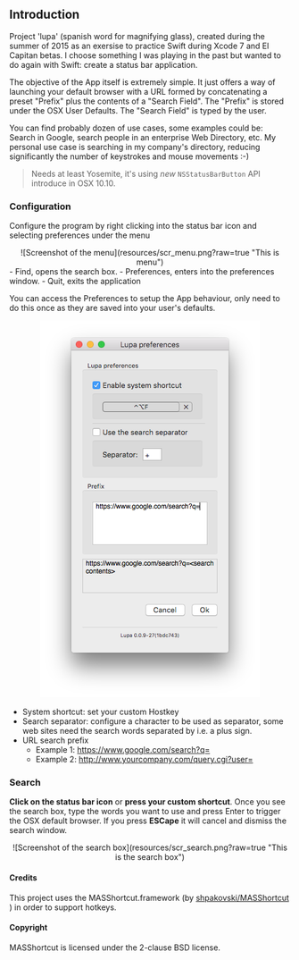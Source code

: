 ## Introduction

Project 'lupa' (spanish word for magnifying glass), created during the summer of 2015 as an exersise to practice Swift during Xcode 7 and El Capitan betas. I choose something I was playing in the past but wanted to do again with Swift: create a status bar application.

The objective of the App itself is extremely simple. It just offers a way of launching your default browser with a URL formed by concatenating a preset "Prefix" plus the contents of a "Search Field". The "Prefix" is stored under the OSX User Defaults. The "Search Field" is typed by the user. 

You can find probably dozen of use cases, some examples could be: Search in Google, search people in an enterprise Web Directory, etc. My personal use case is searching in my company's directory, reducing significantly the number of keystrokes and mouse movements :-)


> Needs at least Yosemite, it's using *new* `NSStatusBarButton` API introduce in OSX 10.10.


### Configuration 

Configure the program by right clicking into the status bar icon and selecting preferences under the menu

<div align="center">
![Screenshot of the menu](resources/scr_menu.png?raw=true "This is menu")

<div align="left">
- Find, opens the search box.
- Preferences, enters into the preferences window.
- Quit, exits the application

You can access the Preferences to setup the App behaviour, only need to do this once as they are saved into your user's defaults.

<div align="center">

![Screenshot of the preferences](resources/scr_preferences.png?raw=true "This is the preferences window")
<div align="left">

- System shortcut: set your custom Hostkey
- Search separator: configure a character to be used as separator, some web sites need the search words separated by i.e. a plus sign.
- URL search prefix 
   - Example 1: https://www.google.com/search?q=
   - Example 2: http://www.yourcompany.com/query.cgi?user=


### Search

**Click on the status bar icon** or **press your custom shortcut**. Once you see the search box, type the words you want to use and press Enter to trigger the OSX default browser. If you press **ESCape** it will cancel and dismiss the search window. 

<div align="center">
![Screenshot of the search box](resources/scr_search.png?raw=true "This is the search box")
<div align="left">




#### Credits


This project uses the MASShortcut.framework (by [shpakovski/MASShortcut
](https://github.com/shpakovski/MASShortcut)) in order to support hotkeys.


#### Copyright

MASShortcut is licensed under the 2-clause BSD license.
